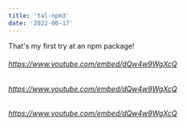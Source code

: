```yaml
---
title: 'tal-npm3'
date: '2022-06-17'
---
```


That's my first try at an npm package!



###### https://www.youtube.com/embed/dQw4w9WgXcQ ######
###### https://www.youtube.com/embed/dQw4w9WgXcQ ######
###### https://www.youtube.com/embed/dQw4w9WgXcQ ######


